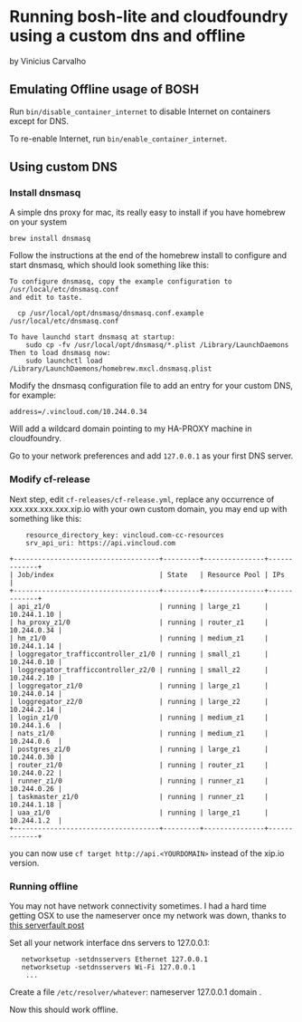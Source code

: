 Running bosh-lite and cloudfoundry using a custom dns and offline
=================================================================

by Vinicius Carvalho

## Emulating Offline usage of BOSH

Run `bin/disable_container_internet` to disable Internet on containers except for DNS.

To re-enable Internet, run `bin/enable_container_internet`.

## Using custom DNS

### Install dnsmasq

A simple dns proxy for mac, its really easy to install if you have homebrew on your system

`brew install dnsmasq`

Follow the instructions at the end of the homebrew install to configure and start dnsmasq, which should look something like this: 

```
To configure dnsmasq, copy the example configuration to /usr/local/etc/dnsmasq.conf
and edit to taste.

  cp /usr/local/opt/dnsmasq/dnsmasq.conf.example /usr/local/etc/dnsmasq.conf

To have launchd start dnsmasq at startup:
    sudo cp -fv /usr/local/opt/dnsmasq/*.plist /Library/LaunchDaemons
Then to load dnsmasq now:
    sudo launchctl load /Library/LaunchDaemons/homebrew.mxcl.dnsmasq.plist
```

Modify the dnsmasq configuration file to add an entry for your custom DNS, for example:

`address=/.vincloud.com/10.244.0.34`

Will add a wildcard domain pointing to my HA-PROXY machine in cloudfoundry.

Go to your network preferences and add `127.0.0.1` as your first DNS server.

### Modify cf-release

Next step, edit `cf-releases/cf-release.yml`, replace any occurrence of xxx.xxx.xxx.xxx.xip.io with your own custom domain, you may end up with something like this:

```
    resource_directory_key: vincloud.com-cc-resources
    srv_api_uri: https://api.vincloud.com
```

```
+------------------------------------+---------+---------------+-------------+
| Job/index                          | State   | Resource Pool | IPs         |
+------------------------------------+---------+---------------+-------------+
| api_z1/0                           | running | large_z1      | 10.244.1.10 |
| ha_proxy_z1/0                      | running | router_z1     | 10.244.0.34 |
| hm_z1/0                            | running | medium_z1     | 10.244.1.14 |
| loggregator_trafficcontroller_z1/0 | running | small_z1      | 10.244.0.10 |
| loggregator_trafficcontroller_z2/0 | running | small_z2      | 10.244.2.10 |
| loggregator_z1/0                   | running | large_z1      | 10.244.0.14 |
| loggregator_z2/0                   | running | large_z2      | 10.244.2.14 |
| login_z1/0                         | running | medium_z1     | 10.244.1.6  |
| nats_z1/0                          | running | medium_z1     | 10.244.0.6  |
| postgres_z1/0                      | running | large_z1      | 10.244.0.30 |
| router_z1/0                        | running | router_z1     | 10.244.0.22 |
| runner_z1/0                        | running | runner_z1     | 10.244.0.26 |
| taskmaster_z1/0                    | running | runner_z1     | 10.244.1.18 |
| uaa_z1/0                           | running | large_z1      | 10.244.1.2  |
+------------------------------------+---------+---------------+-------------+
```

you can now use `cf target http://api.<YOURDOMAIN>` instead of the xip.io version.

### Running offline

You may not have network connectivity sometimes. I had a hard time getting OSX to use the nameserver once my network was down, thanks to [this serverfault post](http://serverfault.com/questions/22419/set-dns-server-on-os-x-even-when-without-internet-connection/164215#164215)

Set all your network interface dns servers to 127.0.0.1:

```
   networksetup -setdnsservers Ethernet 127.0.0.1
   networksetup -setdnsservers Wi-Fi 127.0.0.1
    ...
```

Create a file `/etc/resolver/whatever`:
   nameserver 127.0.0.1
    domain .

Now this should work offline.
